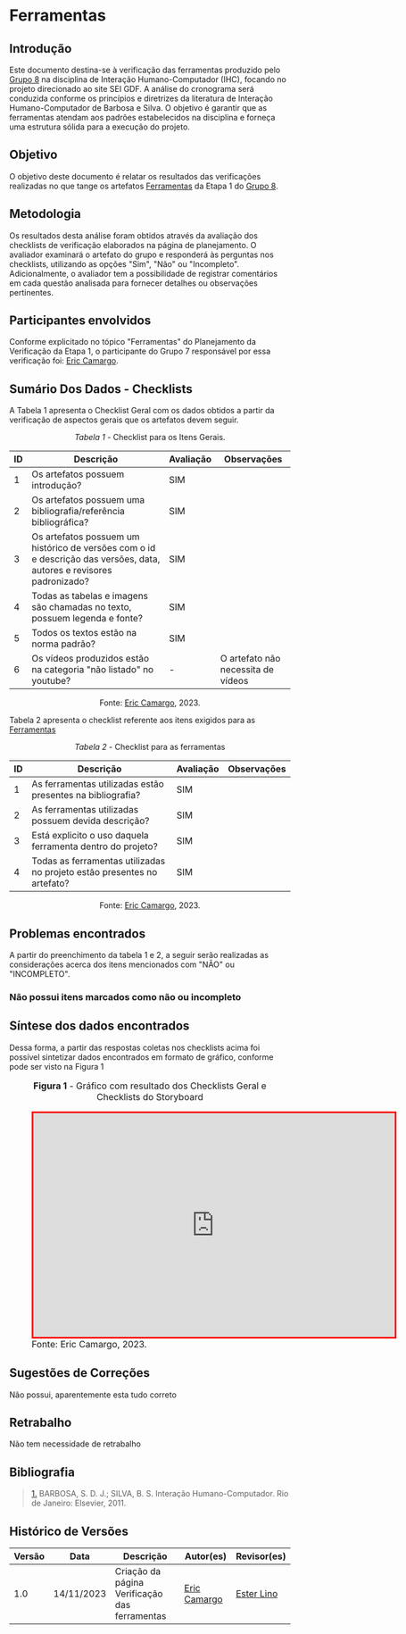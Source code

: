 # Ferramentas

## Introdução

Este documento destina-se à verificação das ferramentas produzido pelo [Grupo 8](https://interacao-humano-computador.github.io/2023.2-SEI-GDF/#/) na disciplina de Interação Humano-Computador (IHC), focando no projeto direcionado ao site SEI GDF. A análise do cronograma será conduzida conforme os princípios e diretrizes da literatura de Interação Humano-Computador de Barbosa e Silva. O objetivo é garantir que as ferramentas atendam aos padrões estabelecidos na disciplina e forneça uma estrutura sólida para a execução do projeto.

## Objetivo

O objetivo deste documento é relatar os resultados das verificações realizadas no que tange os artefatos [Ferramentas](https://interacao-humano-computador.github.io/2023.2-SEI-GDF/#/planejamento/ferramentas)  da Etapa 1 do [Grupo 8](https://interacao-humano-computador.github.io/2023.2-SEI-GDF/#/).

## Metodologia

Os resultados desta análise foram obtidos através da avaliação dos checklists de verificação elaborados na página de planejamento. O avaliador examinará o artefato do grupo e responderá às perguntas nos checklists, utilizando as opções "Sim", "Não" ou "Incompleto". Adicionalmente, o avaliador tem a possibilidade de registrar comentários em cada questão analisada para fornecer detalhes ou observações pertinentes.

## Participantes envolvidos

Conforme explicitado no tópico "Ferramentas" do Planejamento da Verificação da Etapa 1, o participante do Grupo 7 responsável por essa verificação foi: [Eric Camargo](https://github.com/Ericcs10).

## Sumário Dos Dados - Checklists

A Tabela 1 apresenta o Checklist Geral com os dados obtidos a partir da verificação de aspectos gerais que os artefatos devem seguir.

<center>

_Tabela 1_ - Checklist para os Itens Gerais.

|  ID  |  Descrição  |  Avaliação  |  Observações  |
|  --- | ----------- | ----------- | ------------- |
| 1   | Os artefatos possuem introdução? |  SIM  |   |
| 2   | Os artefatos possuem uma bibliografia/referência bibliográfica? | SIM |   |
| 3   | Os artefatos possuem um histórico de versões com o id e descrição das versões, data, autores e revisores padronizado? | SIM |   |
| 4   | Todas as tabelas e imagens são chamadas no texto, possuem legenda e fonte? | SIM |    |
| 5   | Todos os textos estão na norma padrão? | SIM |   |
| 6   | Os vídeos produzidos estão na categoria "não listado" no youtube?  |  -  |  O artefato não necessita de vídeos |

Fonte: [Eric Camargo](https://github.com/Ericcs10), 2023.

</center>

Tabela 2 apresenta o checklist referente aos itens exigidos para as [Ferramentas](https://interacao-humano-computador.github.io/2023.2-SEI-GDF/#/planejamento/ferramentas)

<center>

_Tabela 2_ - Checklist para as ferramentas

| ID  | Descrição                                                                                                          | Avaliação | Observações |
| --- | ------------------------------------------------------------------------------------------------------------------ | --------- | ----------- |
| 1   | As ferramentas utilizadas estão presentes na bibliografia?	                                                           |     SIM      |             |
| 2   | As ferramentas utilizadas possuem devida descrição?                                                                      |    SIM       |             |
| 3   | Está explicito o uso daquela ferramenta dentro do projeto?                                                                        |     SIM      |             |
| 4  |  Todas as ferramentas utilizadas no projeto estão presentes no artefato?                                                       |     SIM      |             |

Fonte: [Eric Camargo](https://github.com/Ericcs10), 2023.

</center>

## Problemas encontrados

A partir do preenchimento da tabela 1 e 2, a seguir serão realizadas as considerações acerca dos itens mencionados com "NÃO" ou "INCOMPLETO".

### Não possui itens marcados como não ou incompleto

## Síntese dos dados encontrados

Dessa forma, a partir das respostas coletas nos checklists acima foi possível sintetizar dados encontrados em formato de gráfico, conforme pode ser visto na Figura 1

<figure markdown>
<font size="3"><p style="text-align: center"><b>Figura 1</b> - Gráfico com resultado dos Checklists Geral e Checklists do Storyboard</p></font>
<iframe style="border:3px solid red" width="648" height="401" seamless frameborder="0" scrolling="no" src="https://docs.google.com/spreadsheets/d/1GBaL-sg-ltZjTHPGaiLzQxTtb6HRFe9Upy-WWck7CkQ/edit?usp=sharing"></iframe><figcaption><font size="3">Fonte: Eric Camargo, 2023.</font></figcaption>
</figure>

## Sugestões de Correções

Não possui, aparentemente esta tudo correto

## Retrabalho

Não tem necessidade de retrabalho

## Bibliografia

> <a id="REF1" href="#anchor_1">1.</a> BARBOSA, S. D. J.; SILVA, B. S. Interação Humano-Computador. Rio de Janeiro: Elsevier, 2011.

## Histórico de Versões

| Versão | Data       | Descrição                            | Autor(es)                                        | Revisor(es)                                     |
| ------ | ---------- | ------------------------------------ | ------------------------------------------------ | ----------------------------------------------- |
| 1.0  | 14/11/2023 | Criação da página Verificação das ferramentas  | [Eric Camargo](https://github.com/Ericcs10) | [Ester Lino](https://github.com/esteerlino) |
